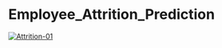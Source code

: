 # Employee_Attrition_Prediction

[
![Attrition-01](https://www.teamly.com/blog/wp-content/uploads/2022/06/What-Is-Employee-Attrition.png)
](url)

